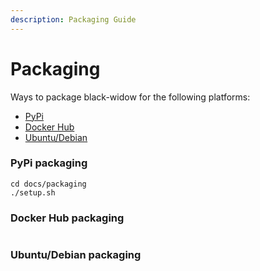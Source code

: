 ```yaml
---
description: Packaging Guide
---
```


# Packaging

Ways to package black-widow for the following platforms:

- [PyPi](#PyPi-packaging)
- [Docker Hub](#docker-hub-packaging)
- [Ubuntu/Debian](#ubuntudebian-packaging)

### PyPi packaging

```shell
cd docs/packaging
./setup.sh
```

### Docker Hub packaging

```shell
```

### Ubuntu/Debian packaging

```shell
```

